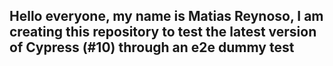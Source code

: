 ## Hello everyone, my name is Matias Reynoso, I am creating this repository to test the latest version of Cypress (#10) through an e2e dummy test
